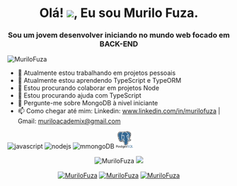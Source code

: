 <h1 align="center">Olá! <img src="https://raw.githubusercontent.com/kaueMarques/kaueMarques/master/hi.gif" width="30px">, Eu sou Murilo Fuza.</h1>

<h3 align="center">Sou um jovem desenvolver iniciando no mundo web focado em BACK-END</h3>
<p align="left"> <img src="https://komarev.com/ghpvc/?username=MuriloFuza" alt="MuriloFuza" /> </p>


- 🔭 Atualmente estou trabalhando em projetos pessoais
- 🌱 Atualmente estou aprendendo TypeScript e TypeORM
- 👯 Estou procurando colaborar em projetos Node
- 🤔 Estou procurando ajuda com TypeScript
- 💬 Pergunte-me sobre MongoDB à nivel iniciante
- 📫 Como chegar até mim: Linkedin: www.linkedin.com/in/murilofuza | Gmail: muriloacademix@gmail.com
<p align="left"> 
  <img src="https://img.shields.io/badge/-JavaScript-eed718?style=flat&logo=javascript&logoColor=ffffff" alt="javascript"/> 
  <img src="https://img.shields.io/badge/-Node.js-3C873A?style=flat&logo=Node.js&logoColor=white" alt="nodejs"/>
  <img src="https://img.shields.io/badge/-MongoDB-4DB33D?style=flat&logo=mongodb&logoColor=FFFFFF" alt="mmongoDB">
  <img src="https://raw.githubusercontent.com/devicons/devicon/master/icons/postgresql/postgresql-original-wordmark.svg" alt="postgresql" width="40" height="40"/> 
</p><p align="center"> 
</p> 

<p align="center">
  <img src="https://github-readme-stats.vercel.app/api?username=MuriloFuza&show_icons=true" alt="MuriloFuza"  width="500" /> 
  <img src="https://github-readme-stats.vercel.app/api/top-langs/?username=MuriloFuza&layout=compact"  width="600"  />
 </p> 
  
  <p align="center">
  <a href="https://www.facebook.com/murilofuza/" target="blank"><img align="center" src="https://cdn.jsdelivr.net/npm/simple-icons@3.0.1/icons/facebook.svg" alt="MuriloFuza"     height="20" width="20" /></a>
  <a href=" https://stackoverflow.com/users/13970974/murilo-fuza" target="blank"><img align="center" src="https://cdn.jsdelivr.net/npm/simple-icons@3.0.1/icons/stackoverflow.svg" alt="MuriloFuza" height="20" width="20" /></a>
  <a href="https://www.linkedin.com/in/murilofuza" target="blank"><img align="center" src="https://cdn.jsdelivr.net/npm/simple-icons@3.0.1/icons/linkedin.svg" alt="MuriloFuza" height="20" width="20" /></a>
  </p>



